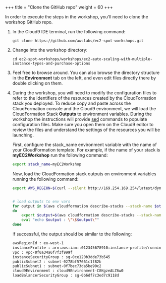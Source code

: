 +++
title = "Clone the GitHub repo"
weight = 60
+++

In order to execute the steps in the workshop, you'll need to clone the workshop GitHub repo.


1. In the Cloud9 IDE terminal, run the following command:

	```
	git clone https://github.com/awslabs/ec2-spot-workshops.git
	```    
	
1. Change into the workshop directory:

	```
	cd ec2-spot-workshops/workshops/ec2-auto-scaling-with-multiple-instance-types-and-purchase-options
	```    

1. Feel free to browse around. You can also browse the directory structure in the **Environment** tab on the left, and even edit files directly there by double clicking on them.

1. During the workshop, you will need to modify the configuration files to refer to the identifiers of the resources created by the CloudFormation stack you deployed. To reduce copy and paste across the CloudFormation console and the Cloud9 environment, we will load the CloudFormation Stack **Outputs** to environment variables. During the workshop the instructions will provide [sed](https://linux.die.net/man/1/sed) commands to populate configuration files. Make sure you open them on the Cloud9 editor to review the files and understand the settings of the resources you will be launching.
	
	First, configure the stack_name environment variable with the name of your CloudFormation template. For example, if the name of your stack is **myEC2Workshop** run the following command:
	```bash
	export stack_name=myEC2Workshop

	```    

	Now, load the CloudFormation stack outputs on environment variables running the following command:
	```bash
	export AWS_REGION=$(curl --silent http://169.254.169.254/latest/dynamic/instance-identity/document | jq -r .region)
	

	# load outputs to env vars
	for output in $(aws cloudformation describe-stacks --stack-name $stack_name --query 'Stacks[].Outputs[].OutputKey' --output text)
	do
    	export $output=$(aws cloudformation describe-stacks --stack-name $stack_name --query 'Stacks[].Outputs[?OutputKey==`'$output'`].OutputValue' --output text)
    	eval "echo $output : \"\$$output\""
	done

	```    

	If successful, the output should be similar to the following:

	```bash
	awsRegionId : eu-west-1
	instanceProfile : arn:aws:iam::012345678910:instance-profile/running-workloads-at-scale-instanceProfile-1AWCE0JMHIRI4
	vpc : vpc-0f0a34a6f7f3f999f
	instanceSecurityGroup : sg-0ce120b3dde73b545
	publicSubnet2 : subnet-0278bf57661c1f82b
	publicSubnet1 : subnet-0f7bec73da5be90c2
	cloud9Environment : cloud9Environment-C8KgzeALZ6w0
	loadBalancerSecurityGroup : sg-0b6df7c3ed7c9118d
	```      